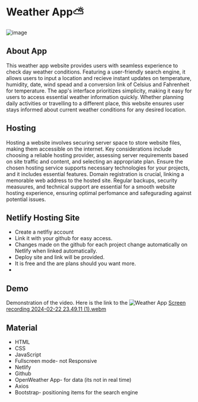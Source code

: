 
# Weather App⛅

 ![image](https://github.com/KhaniLucy/-Weather-App-Vanilla/assets/132388392/2650d784-32b7-433a-bfff-d7c4d286a3c6)



## About App

This weather app website provides users with seamless experience to check day weather conditions. Featuring a user-friendly search engine, it allows users to input a location and recieve instant updates on temperature, humidity, date, wind spead and a conversion link of Celsius and Fahrenheit for temperature. The app's interface prioritizes simplicity, making it easy for users to access essential weather information quickly. Whether planning daily activities or travelling to a different place, this website ensures user stays informed about current weather conditions for any desired location.

## Hosting
Hosting a website involves securing server space to store website files, making them accessible on the internet. Key considerations include choosing a reliable hosting provider, assessing server requirements based on site traffic and content, and selecting an appropriate plan. Ensure the chosen hosting service supports necessary technologies for your projects, and it includes essential features. Domain registration is crucial, linking a memorable web address to the hosted site. Regular backups, security measuures, and technical support are essential for a smooth website hosting experience, ensuring optimal perfomance and safegurading against potential issues.

## Netlify Hosting Site
- Create a netlfiy account
- Link it with your github for easy access. 
- Changes made on the github for each project change automatically on Netlify when linked automatically.
- Deploy site and link will be provided.
- It is free and the are plans should you want more.
- 
## Demo
Demonstration of the video. Here is the link to the ![Weather App](https://astounding-churros-b76236.netlify.app/)
  [Screen recording 2024-02-22 23.49.11 (1).webm](https://github.com/KhaniLucy/-Weather-App-Vanilla/assets/132388392/7a80a374-8812-44bc-b4bf-ee9421933ec5)

## Material

- HTML
- CSS
- JavaScript
- Fullscreen mode- not Responsive
- Netlify
- Github
- OpenWeather App- for data (its not in real time)
- Axios
- Bootstrap- positioning items for the search engine
